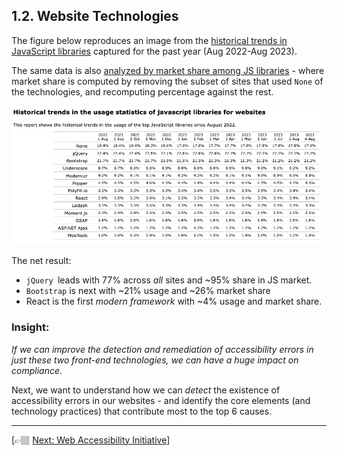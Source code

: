 ## 1.2. Website Technologies

The figure below reproduces an image from the [historical trends in JavaScript libraries](https://w3techs.com/technologies/history_overview/javascript_library/all) captured for the past year (Aug 2022-Aug 2023). 

The same data is also [analyzed by market share among JS libraries](https://w3techs.com/technologies/history_overview/javascript_library) - where market share is computed by removing the subset of sites that used `None` of the technologies, and recomputing percentage against the rest. 

![Historical Trends](../..//static/001-historical-trends.png)

The net result:
 - `jQuery `leads with 77% across _all_ sites and ~95% share in JS market.
 - `Bootstrap` is next with ~21% usage and ~26% market share
 - React is the first _modern framework_ with ~4% usage and market share.

### Insight:

_If we can improve the detection and remediation of accessibility errors in just these two front-end technologies, we can have a huge impact on compliance_. 

Next, we want to understand how we can _detect_ the existence of accessibility errors in our websites - and identify the core elements (and technology practices) that contribute most to the top 6 causes.

---

[👉🏽 [Next: Web Accessibility Initiative](./3-wcag.md)]